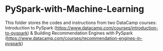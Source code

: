# PySpark-with-Machine-Learning
This folder stores the codes and instructions from two DataCamp courses: Introduction to PySpark
(https://www.datacamp.com/courses/introduction-to-pyspark)
& 
Building Recommendation Engines with PySpark
(https://www.datacamp.com/courses/recommendation-engines-in-pyspark)
